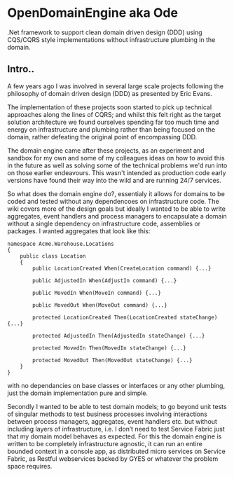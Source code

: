 # OpenDomainEngine aka Ode

.Net framework to support clean domain driven design (DDD) using CQS/CQRS style implementations without infrastructure plumbing in the domain.

## Intro..

A few years ago I was involved in several large scale projects following the philosophy of domain driven design (DDD) as presented by Eric Evans.

The implementation of these projects soon started to pick up technical approaches along the lines of CQRS; and whilst this felt right as the target solution architecture we found ourselves spending far too much time and energy on infrastructure and plumbing rather than being focused on the domain, rather defeating the original point of encompassing DDD.

The domain engine came after these projects, as an experiment and sandbox for my own and some of my colleagues ideas on how to avoid this in the future as well as solving some of the technical problems we'd run into on those earlier endeavours. This wasn't intended as production code early versions have found their way into the wild and are running 24/7 services.  

So what does the domain engine do?, essentialy it allows for domains to be coded and tested without any dependencoes on infrastructure code.   The wiki covers more of the design goals but ideally I wanted to be able to write aggregates, event handlers and process managers to encapsulate a domain without a single dependency on infrastructure code, assemblies or packages.  I wanted aggregates that look like this:

```
namespace Acme.Warehouse.Locations
{
    public class Location
    {
        public LocationCreated When(CreateLocation command) {...}
    
        public AdjustedIn When(AdjustIn command) {...}

        public MovedIn When(MoveIn command) {...}

        public MovedOut When(MoveOut command) {...}

        protected LocationCreated Then(LocationCreated stateChange) {...}

        protected AdjustedIn Then(AdjustedIn stateChange) {...}

        protected MovedIn Then(MovedIn stateChange) {...}

        protected MovedOut Then(MovedOut stateChange) {...}
    }
}
```

with no dependancies on base classes or interfaces or any other plumbing, just the domain implementation pure and simple.

Secondly I wanted to be able to test domain models; to go beyond unit tests of singular methods to test business processes involving interactions between process managers, aggregates, event handlers etc. but without including layers of infrastructure, i.e. I don’t need to test Service Fabric just that my domain model behaves as expected.  For this the domain engine is written to be completely infrastructure agnostic, it can run an entire bounded context in a console app, as distributed micro services on Service Fabric, as Restful webservices backed by GYES or whatever the problem space requires.  



